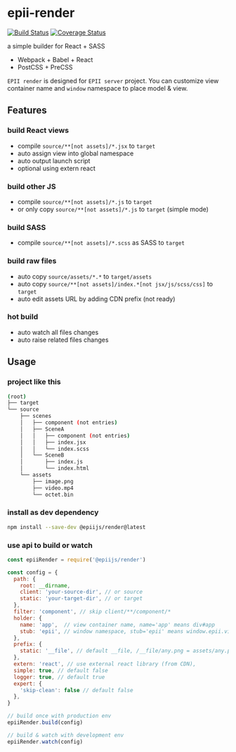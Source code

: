 # epii-render

[![Build Status](https://travis-ci.org/epiijs/epii-render.svg?branch=master)](https://travis-ci.org/epiijs/epii-render)
[![Coverage Status](https://coveralls.io/repos/github/epiijs/epii-render/badge.svg?branch=master)](https://coveralls.io/github/epiijs/epii-render?branch=master)

a simple builder for React + SASS  

- Webpack + Babel + React
- PostCSS + PreCSS

`EPII render` is designed for `EPII server` project.
You can customize view container name and `window` namespace to place model & view.

## Features

### build React views
- compile `source/**[not assets]/*.jsx` to `target`
- auto assign view into global namespace 
- auto output launch script
- optional using extern react

### build other JS
- compile `source/**[not assets]/*.js` to `target`
- or only copy `source/**[not assets]/*.js` to `target` (simple mode)

### build SASS
- compile `source/**[not assets]/*.scss` as SASS to `target`

### build raw files
- auto copy `source/assets/*.*` to `target/assets`
- auto copy `source/**[not assets]/index.*[not jsx/js/scss/css]` to `target`
- auto edit assets URL by adding CDN prefix (not ready)

### hot build
- auto watch all files changes
- auto raise related files changes

## Usage

### project like this

```sh
(root)
├── target
└── source
    ├── scenes
    │   ├── component (not entries)
    │   ├── SceneA
    │   │   ├── component (not entries)
    │   │   ├── index.jsx
    │   │   └── index.scss
    │   └── SceneB
    │       ├── index.js
    │       └── index.html
    └── assets
        ├── image.png
        ├── video.mp4
        └── octet.bin
```

### install as dev dependency
```sh
npm install --save-dev @epiijs/render@latest
```

### use api to build or watch
```js
const epiiRender = require('@epiijs/render')

const config = {
  path: {
    root: __dirname,
    client: 'your-source-dir', // or source
    static: 'your-target-dir', // or target
  },
  filter: 'component', // skip client/**/component/*
  holder: {
    name: 'app',  // view container name, name='app' means div#app
    stub: 'epii', // window namespace, stub='epii' means window.epii.view = React view
  },
  prefix: {
    static: '__file', // default __file, /__file/any.png = assets/any.png
  },
  extern: 'react', // use external react library (from CDN),
  simple: true, // default false
  logger: true, // default true
  expert: {
    'skip-clean': false // default false
  },
}

// build once with production env
epiiRender.build(config)

// build & watch with development env
epiiRender.watch(config)
```
